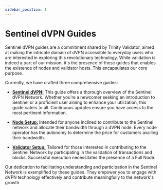 ```yaml
---
sidebar_position: 1
---
```


# Sentinel dVPN Guides

Sentinel dVPN guides are a commitment shared by Trinity Validator, aimed at making the intricate domain of dVPN accessible to everyday users who are interested in exploring this revolutionary technology. While validation is indeed a part of our mission, it's the presence of these guides that enables the existence of nodes and validator hosts. This encapsulates our core purpose.

Currently, we have crafted three comprehensive guides:

- [**Sentinel dVPN:**](/docs/sentinelguides/resources/intro) This guide offers a thorough overview of the Sentinel dVPN Network. Whether you're a newcomer seeking an introduction to Sentinel or a proficient user aiming to enhance your utilization, this guide caters to all. Continuous updates ensure you have access to the most pertinent information.

- [**Node Setup:**](/docs/sentinelguides/node/intro) Intended for anyone inclined to contribute to the Sentinel network and allocate their bandwidth through a dVPN node. Every node operator has the autonomy to determine the price for customers availing their bandwidth.

- [**Validator Setup:**](/docs/sentinelguides/validator/intro) Tailored for those interested in contributing to the Sentinel Network by participating in the validation of transactions and blocks. Successful execution necessitates the presence of a Full Node.

Our dedication to facilitating understanding and participation in the Sentinel Network is exemplified by these guides. They empower you to engage with dVPN technology effectively and contribute meaningfully to the network's growth